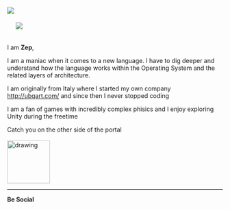 <span><a href="https://www.linkedin.com/in/zepvalue/"><img src="https://cdn.gifo.wisestamp.com/social/linkedin/0077b5/32/circle.png" style="border:0px;"></a>  
<a href="https://twitter.com/zepvalue"><img src="https://cdn.gifo.wisestamp.com/social/twitter/55acee/32/circle.png" style="border:0px;padding:20px;"></a></span>


I am **Zep**, 

I am a maniac when it comes to a new language. I have to dig deeper and understand how the language works within the Operating System and the related layers of architecture.

I am originally from Italy where I started my own company http://ubqart.com/ and since then I never stopped coding 

I am a fan of games with incredibly complex phisics and I enjoy exploring Unity during the freetime 

Catch you on the other side of the portal<br/><br/>
<img src="https://octodex.github.com/images/chellocat.jpg" alt="drawing" width="100"/>
<hr/>
<b>Be Social</b>
